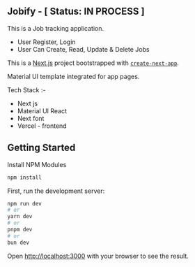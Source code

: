 ## Jobify - [ Status: IN PROCESS ]

This is a Job tracking application.
- User Register, Login
- User Can Create, Read, Update & Delete Jobs
  
This is a [Next.js](https://nextjs.org) project bootstrapped with [`create-next-app`](https://nextjs.org/docs/app/api-reference/cli/create-next-app).

Material UI template integrated for app pages.

Tech Stack :-
- Next js
- Material UI React
- Next font
- Vercel - frontend

## Getting Started

Install NPM Modules

```bash
npm install

```

First, run the development server:

```bash
npm run dev
# or
yarn dev
# or
pnpm dev
# or
bun dev
```

Open [http://localhost:3000](http://localhost:3000) with your browser to see the result.
